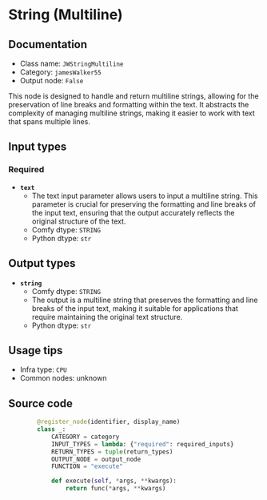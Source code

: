 # String (Multiline)
## Documentation
- Class name: `JWStringMultiline`
- Category: `jamesWalker55`
- Output node: `False`

This node is designed to handle and return multiline strings, allowing for the preservation of line breaks and formatting within the text. It abstracts the complexity of managing multiline strings, making it easier to work with text that spans multiple lines.
## Input types
### Required
- **`text`**
    - The text input parameter allows users to input a multiline string. This parameter is crucial for preserving the formatting and line breaks of the input text, ensuring that the output accurately reflects the original structure of the text.
    - Comfy dtype: `STRING`
    - Python dtype: `str`
## Output types
- **`string`**
    - Comfy dtype: `STRING`
    - The output is a multiline string that preserves the formatting and line breaks of the input text, making it suitable for applications that require maintaining the original text structure.
    - Python dtype: `str`
## Usage tips
- Infra type: `CPU`
- Common nodes: unknown


## Source code
```python
        @register_node(identifier, display_name)
        class _:
            CATEGORY = category
            INPUT_TYPES = lambda: {"required": required_inputs}
            RETURN_TYPES = tuple(return_types)
            OUTPUT_NODE = output_node
            FUNCTION = "execute"

            def execute(self, *args, **kwargs):
                return func(*args, **kwargs)

```
